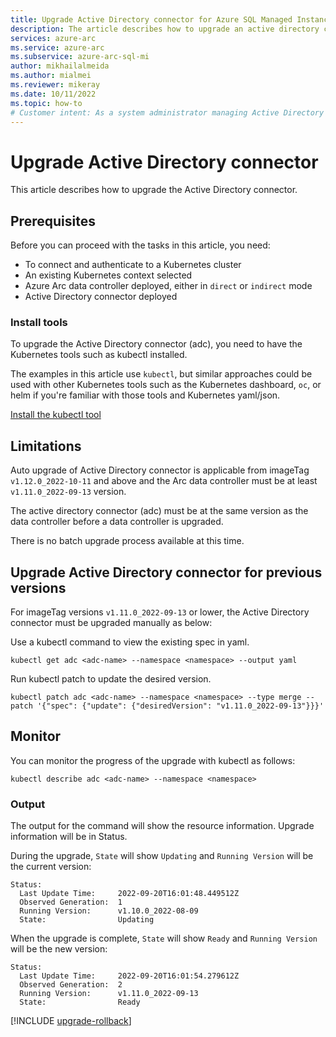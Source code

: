 ```yaml
---
title: Upgrade Active Directory connector for Azure SQL Managed Instance direct or indirect mode connected to Azure Arc
description: The article describes how to upgrade an active directory connector for direct or indirect mode connected to SQL Managed Instance enabled by Azure Arc
services: azure-arc
ms.service: azure-arc
ms.subservice: azure-arc-sql-mi
author: mikhailalmeida
ms.author: mialmei
ms.reviewer: mikeray
ms.date: 10/11/2022
ms.topic: how-to
# Customer intent: As a system administrator managing Active Directory connectors, I want to upgrade the connector for Azure SQL Managed Instances, so that I can ensure compatibility and maintain the functionality of our Azure Arc deployment.
---
```


# Upgrade Active Directory connector

This article describes how to upgrade the Active Directory connector.

## Prerequisites

Before you can proceed with the tasks in this article, you need:

- To connect and authenticate to a Kubernetes cluster
- An existing Kubernetes context selected
- Azure Arc data controller deployed, either in `direct` or `indirect` mode
- Active Directory connector deployed

### Install tools

To upgrade the Active Directory connector (adc), you need to have the Kubernetes tools such as kubectl installed.

The examples in this article use `kubectl`, but similar approaches could be used with other Kubernetes tools such as the Kubernetes dashboard, `oc`, or helm if you're familiar with those tools and Kubernetes yaml/json.

[Install the kubectl tool](https://kubernetes.io/docs/tasks/tools/)


## Limitations

Auto upgrade of Active Directory connector is applicable from imageTag `v1.12.0_2022-10-11` and above and the Arc data controller must be at least `v1.11.0_2022-09-13` version.

The active directory connector (adc) must be at the same version as the data controller before a data controller is upgraded.

There is no batch upgrade process available at this time.

## Upgrade Active Directory connector for previous versions

For imageTag versions `v1.11.0_2022-09-13` or lower, the Active Directory connector must be upgraded manually as below:

Use a kubectl command to view the existing spec in yaml.

```console
kubectl get adc <adc-name> --namespace <namespace> --output yaml
```

Run kubectl patch to update the desired version.

```console
kubectl patch adc <adc-name> --namespace <namespace> --type merge --patch '{"spec": {"update": {"desiredVersion": "v1.11.0_2022-09-13"}}}'
```

## Monitor

You can monitor the progress of the upgrade with kubectl as follows:

```console
kubectl describe adc <adc-name> --namespace <namespace>
```

### Output

The output for the command will show the resource information. Upgrade information will be in Status.

During the upgrade, ```State``` will show ```Updating``` and ```Running Version``` will be the current version:

```output
Status:
  Last Update Time:     2022-09-20T16:01:48.449512Z
  Observed Generation:  1
  Running Version:      v1.10.0_2022-08-09
  State:                Updating
```

When the upgrade is complete, ```State``` will show ```Ready``` and ```Running Version``` will be the new version:

```output
Status:
  Last Update Time:     2022-09-20T16:01:54.279612Z
  Observed Generation:  2
  Running Version:      v1.11.0_2022-09-13
  State:                Ready
```

[!INCLUDE [upgrade-rollback](includes/upgrade-rollback.md)]
